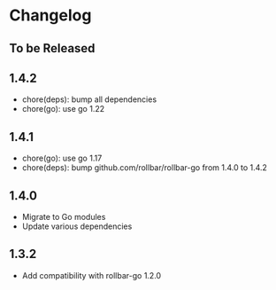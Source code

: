 # Changelog

## To be Released

## 1.4.2

* chore(deps): bump all dependencies
* chore(go): use go 1.22

## 1.4.1

* chore(go): use go 1.17
* chore(deps): bump github.com/rollbar/rollbar-go from 1.4.0 to 1.4.2

## 1.4.0

* Migrate to Go modules
* Update various dependencies

## 1.3.2

* Add compatibility with rollbar-go 1.2.0
